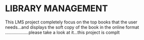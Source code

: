 # LIBRARY MANAGEMENT
 This LMS project completely focus on the top books that the user needs...and displays the soft copy of the book in the online format ...................please take a look at it...this project is complt
